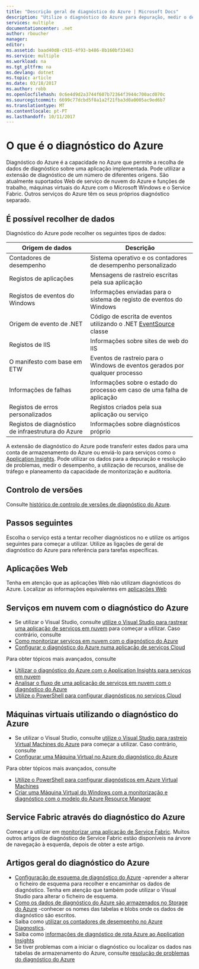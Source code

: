 ```yaml
---
title: "Descrição geral de diagnóstico do Azure | Microsoft Docs"
description: "Utilize o diagnóstico do Azure para depuração, medir o desempenho, monitorização, análise de tráfego em serviços em nuvem, as máquinas virtuais e recursos de infraestrutura de serviço"
services: multiple
documentationcenter: .net
author: rboucher
manager: 
editor: 
ms.assetid: baad40d8-c915-4f93-b486-8b160bf33463
ms.service: multiple
ms.workload: na
ms.tgt_pltfrm: na
ms.devlang: dotnet
ms.topic: article
ms.date: 03/18/2017
ms.author: robb
ms.openlocfilehash: 0c6e4d9d2a3744f607b72364f3944c700acd070c
ms.sourcegitcommit: 6699c77dcbd5f8a1a2f21fba3d0a0005ac9ed6b7
ms.translationtype: MT
ms.contentlocale: pt-PT
ms.lasthandoff: 10/11/2017
---
```

# <a name="what-is-azure-diagnostics"></a>O que é o diagnóstico do Azure
Diagnóstico do Azure é a capacidade no Azure que permite a recolha de dados de diagnóstico sobre uma aplicação implementada. Pode utilizar a extensão de diagnóstico de um número de diferentes origens. São atualmente suportados Web de serviço de nuvem do Azure e funções de trabalho, máquinas virtuais do Azure com o Microsoft Windows e o Service Fabric. Outros serviços do Azure têm os seus próprios diagnóstico separado.

## <a name="data-you-can-collect"></a>É possível recolher de dados
Diagnóstico do Azure pode recolher os seguintes tipos de dados:

| Origem de dados | Descrição |
| --- | --- |
| Contadores de desempenho |Sistema operativo e os contadores de desempenho personalizado |
| Registos de aplicações |Mensagens de rastreio escritas pela sua aplicação |
| Registos de eventos do Windows |Informações enviadas para o sistema de registo de eventos do Windows |
| Origem de evento de .NET |Código de escrita de eventos utilizando o .NET [EventSource](https://msdn.microsoft.com/library/system.diagnostics.tracing.eventsource.aspx) classe |
| Registos de IIS |Informações sobre sites de web do IIS |
| O manifesto com base em ETW |Eventos de rastreio para o Windows de eventos gerados por qualquer processo |
| Informações de falhas |Informações sobre o estado do processo em caso de uma falha de aplicação |
| Registos de erros personalizados |Registos criados pela sua aplicação ou serviço |
| Registos de diagnóstico de infraestrutura do Azure |Informações sobre diagnósticos próprio |

A extensão de diagnóstico do Azure pode transferir estes dados para uma conta de armazenamento do Azure ou enviá-lo para serviços como o [Application Insights](../application-insights/app-insights-cloudservices.md). Pode utilizar os dados para a depuração e resolução de problemas, medir o desempenho, a utilização de recursos, análise de tráfego e planeamento da capacidade de monitorização e auditoria.

## <a name="versioning"></a>Controlo de versões
Consulte [histórico de controlo de versões de diagnóstico do Azure](azure-diagnostics-versioning-history.md).

## <a name="next-steps"></a>Passos seguintes
Escolha o serviço está a tentar recolher diagnósticos no e utilize os artigos seguintes para começar a utilizar. Utilize as ligações de geral de diagnóstico do Azure para referência para tarefas específicas.

## <a name="web-apps"></a>Aplicações Web
Tenha em atenção que as aplicações Web não utilizam diagnósticos do Azure. Localizar as informações equivalentes em [aplicações Web](../app-service/web-sites-enable-diagnostic-log.md)

## <a name="cloud-services-using-azure-diagnostics"></a>Serviços em nuvem com o diagnóstico do Azure
* Se utilizar o Visual Studio, consulte [utilize o Visual Studio para rastrear uma aplicação de serviços em nuvem](../vs-azure-tools-debug-cloud-services-virtual-machines.md) para começar a utilizar. Caso contrário, consulte
* [Como monitorizar serviços em nuvem com o diagnóstico do Azure](../cloud-services/cloud-services-how-to-monitor.md)
* [Configurar o diagnóstico do Azure numa aplicação de serviços Cloud](../cloud-services/cloud-services-dotnet-diagnostics.md)

Para obter tópicos mais avançados, consulte

* [Utilizar o diagnóstico do Azure com o Application Insights para serviços em nuvem](../application-insights/app-insights-cloudservices.md)
* [Analisar o fluxo de uma aplicação de serviços em nuvem com o diagnóstico do Azure](../cloud-services/cloud-services-dotnet-diagnostics-trace-flow.md)
* [Utilize o PowerShell para configurar diagnósticos no serviços Cloud](../virtual-machines/windows/ps-extensions-diagnostics.md?toc=%2fazure%2fvirtual-machines%2fwindows%2ftoc.json)

## <a name="virtual-machines-using-azure-diagnostics"></a>Máquinas virtuais utilizando o diagnóstico do Azure
* Se utilizar o Visual Studio, consulte [utilize o Visual Studio para rastreio Virtual Machines do Azure](../vs-azure-tools-debug-cloud-services-virtual-machines.md) para começar a utilizar. Caso contrário, consulte
* [Configurar uma Máquina Virtual no Azure do diagnóstico do Azure](../virtual-machines-dotnet-diagnostics.md)

Para obter tópicos mais avançados, consulte

* [Utilize o PowerShell para configurar diagnósticos em Azure Virtual Machines](../virtual-machines/windows/ps-extensions-diagnostics.md?toc=%2fazure%2fvirtual-machines%2fwindows%2ftoc.json)
* [Criar uma Máquina Virtual do Windows com a monitorização e diagnóstico com o modelo do Azure Resource Manager](../virtual-machines/windows/extensions-diagnostics-template.md?toc=%2fazure%2fvirtual-machines%2fwindows%2ftoc.json)

## <a name="service-fabric-using-azure-diagnostics"></a>Service Fabric através do diagnóstico do Azure
Começar a utilizar em [monitorizar uma aplicação de Service Fabric](../service-fabric/service-fabric-diagnostics-how-to-monitor-and-diagnose-services-locally.md). Muitos outros artigos de diagnóstico de Service Fabric estão disponíveis na árvore de navegação à esquerda, depois de obter a este artigo.

## <a name="general-azure-diagnostics-articles"></a>Artigos geral do diagnóstico do Azure
* [Configuração de esquema de diagnóstico do Azure](https://msdn.microsoft.com/library/azure/mt634524.aspx) -aprender a alterar o ficheiro de esquema para recolher e encaminhar os dados de diagnóstico. Tenha em atenção que também pode utilizar o Visual Studio para alterar o ficheiro de esquema.
* [Como os dados de diagnóstico do Azure são armazenados no Storage do Azure](../cloud-services/cloud-services-dotnet-diagnostics-storage.md) -conhecer os nomes das tabelas e blobs onde os dados de diagnóstico são escritos.
* Saiba como [utilizar os contadores de desempenho no Azure Diagnostics](../cloud-services/cloud-services-dotnet-diagnostics-performance-counters.md).
* Saiba como [informações de diagnóstico de rota Azure ao Application Insights](azure-diagnostics-configure-application-insights.md)
* Se tiver problemas com a iniciar o diagnóstico ou localizar os dados nas tabelas de armazenamento do Azure, consulte [resolução de problemas do diagnóstico do Azure](azure-diagnostics-troubleshooting.md)
